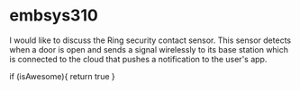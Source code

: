 # embsys310

I would like to discuss the Ring security contact sensor.
This sensor detects when a door is open and sends a signal wirelessly to its base station which is connected to the cloud that pushes a notification to the user's app.

if (isAwesome){
  return true
}
